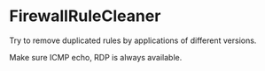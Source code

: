 # FirewallRuleCleaner
Try to remove duplicated rules by applications of different versions.

Make sure ICMP echo, RDP is always available.


